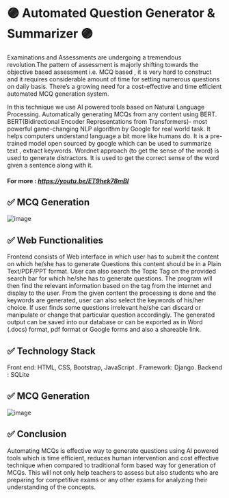 # 🟣 Automated Question Generator & Summarizer 🟣 #

Examinations and Assessments are undergoing a tremendous revolution.The pattern of assessment is majorly shifting towards the objective based assessment
i.e. MCQ based , it is very hard to construct and it requires considerable amount of time for setting numerous questions on daily basis.
There’s a growing need for a cost-effective and time efficient automated MCQ generation system.

In this technique we use AI powered tools based on Natural Language Processing. Automatically generating MCQs from any content using BERT. BERT(Bidirectional Encoder Representations from Transformers)- most powerful game-changing NLP algorithm by Google for real world task. It helps computers understand language a bit more like humans do. It is a pre-trained model open sourced by google which can be used to summarize text , extract keywords.
Wordnet approach (to get the sense of the word) is used to generate distractors. It is used to get the correct sense of the word given a sentence along with it.
#### For more : *https://youtu.be/ET9hek78mBI* ####

## ✅ MCQ Generation  ##

![image](https://user-images.githubusercontent.com/59086770/192775965-bff0a00c-c5b0-42c7-9729-4046a803263a.png)

## ✅ Web Functionalities ##

Frontend consists of Web interface in which user has to submit the content on which he/she has to generate Questions this content should be in a Plain Text/PDF/PPT format.
User can also search the Topic Tag on the provided search bar for which he/she has to generate questions. The program will then find the relevant information based on the tag from the internet and display to the user.
From the given content the processing is done and the keywords are generated, user can also select the keywords of his/her choice. If user finds some questions irrelevant he/she can discard or manipulate or change that particular question accordingly. The generated output can be saved into our database or can be exported as in Word (.docs) format, pdf format or Google forms and also a shareable link.

## ✅ Technology Stack  ##

Front end: HTML, CSS, Bootstrap, JavaScript .
Framework: Django.
Backend : SQLite

## ✅ MCQ Generation ##

![image](https://user-images.githubusercontent.com/59086770/192776538-6eab3e38-f12b-4eea-9289-9da18f8db5af.png)

## ✅ Conclusion  ##

Automating MCQs is effective way to generate questions using AI powered tools which is time efficient, reduces human intervention and cost effective technique when compared to traditional form based way for generation of MCQs. This will not only help teachers to assess but also students who are preparing for competitive exams or any other exams for analyzing their understanding of the concepts.
